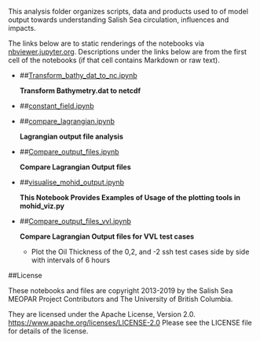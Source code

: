 This analysis folder organizes scripts, data and products used to  of model output towards understanding Salish Sea circulation, influences and impacts.

The links below are to static renderings of the notebooks via
[nbviewer.jupyter.org](https://nbviewer.jupyter.org/).
Descriptions under the links below are from the first cell of the notebooks
(if that cell contains Markdown or raw text).

* ##[Transform_bathy_dat_to_nc.ipynb](https://nbviewer.jupyter.org/urls/bitbucket.org/midoss/analysis-ashutosh/raw/default/mohid_diagnostic_tools/.//Transform_bathy_dat_to_nc.ipynb)  
    
    **Transform Bathymetry.dat to netcdf**  

* ##[constant_field.ipynb](https://nbviewer.jupyter.org/urls/bitbucket.org/midoss/analysis-ashutosh/raw/default/mohid_diagnostic_tools/.//constant_field.ipynb)  
    
* ##[compare_lagrangian.ipynb](https://nbviewer.jupyter.org/urls/bitbucket.org/midoss/analysis-ashutosh/raw/default/mohid_diagnostic_tools/.//compare_lagrangian.ipynb)  
    
    **Lagrangian output file analysis**  

* ##[Compare_output_files.ipynb](https://nbviewer.jupyter.org/urls/bitbucket.org/midoss/analysis-ashutosh/raw/default/mohid_diagnostic_tools/.//Compare_output_files.ipynb)  
    
    **Compare Lagrangian Output files**  

* ##[visualise_mohid_output.ipynb](https://nbviewer.jupyter.org/urls/bitbucket.org/midoss/analysis-ashutosh/raw/default/mohid_diagnostic_tools/.//visualise_mohid_output.ipynb)  
    
    **This Notebook Provides Examples of Usage of the plotting tools in mohid_viz.py**  

* ##[Compare_output_files_vvl.ipynb](https://nbviewer.jupyter.org/urls/bitbucket.org/midoss/analysis-ashutosh/raw/default/mohid_diagnostic_tools/.//Compare_output_files_vvl.ipynb)  
    
    **Compare Lagrangian Output files for VVL test cases**  
    - Plot the Oil Thickness of the 0,2, and -2 ssh test cases side by side with intervals of 6 hours  


##License

These notebooks and files are copyright 2013-2019
by the Salish Sea MEOPAR Project Contributors
and The University of British Columbia.

They are licensed under the Apache License, Version 2.0.
https://www.apache.org/licenses/LICENSE-2.0
Please see the LICENSE file for details of the license.
